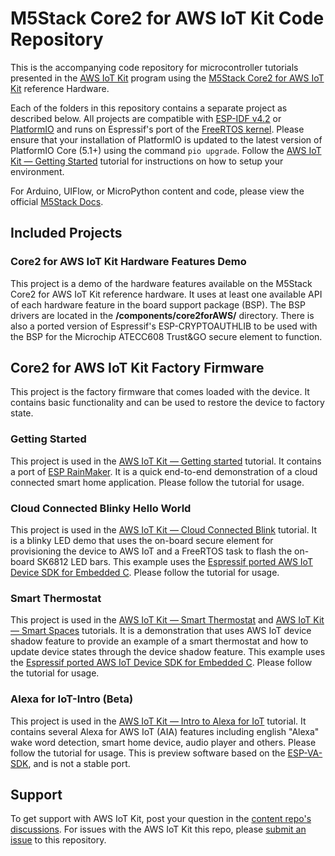 # M5Stack Core2 for AWS IoT Kit Code Repository
This is the accompanying code repository for microcontroller tutorials presented in the [AWS IoT Kit](https://edukit.workshop.aws) program using the [M5Stack Core2 for AWS IoT Kit](https://m5stack.com/products/m5stack-core2-esp32-iot-development-kit-for-aws-iot-edukit) reference Hardware.

Each of the folders in this repository contains a separate project as described below. All projects are compatible with [ESP-IDF v4.2](https://www.espressif.com/en/products/sdks/esp-idf) or [PlatformIO](https://platformio.org/) and runs on Espressif's port of the [FreeRTOS kernel](https://www.freertos.org/). Please ensure that your installation of PlatformIO is updated to the latest version of PlatformIO Core (5.1+) using the command `pio upgrade`. Follow the [AWS IoT Kit — Getting Started](https://edukit.workshop.aws/en/getting-started.html) tutorial for instructions on how to setup your environment.

For Arduino, UIFlow, or MicroPython content and code, please view the official [M5Stack Docs](https://docs.m5stack.com/#/).

## Included Projects
### Core2 for AWS IoT Kit Hardware Features Demo
This project is a demo of the hardware features available on the M5Stack Core2 for AWS IoT Kit reference hardware. It uses at least one available API of each hardware feature in the board support package (BSP). The BSP drivers are located in the **/components/core2forAWS/** directory. There is also a ported version of Espressif's ESP-CRYPTOAUTHLIB to be used with the BSP for the Microchip ATECC608 Trust&GO secure element to function.

## Core2 for AWS IoT Kit Factory Firmware
This project is the factory firmware that comes loaded with the device. It contains basic functionality and can be used to restore the device to factory state.

### Getting Started
This project is used in the [AWS IoT Kit — Getting started](https://edukit.workshop.aws/en/getting-started.html) tutorial. It contains a port of [ESP RainMaker](https://rainmaker.espressif.com/). It is a quick end-to-end demonstration of a cloud connected smart home application. Please follow the tutorial for usage.

### Cloud Connected Blinky Hello World
This project is used in the [AWS IoT Kit — Cloud Connected Blink](https://edukit.workshop.aws/en/blinky-hello-world.html) tutorial. It is a blinky LED demo that uses the on-board secure element for provisioning the device to AWS IoT and a FreeRTOS task to flash the on-board SK6812 LED bars. This example uses the [Espressif ported AWS IoT Device SDK for Embedded C](https://github.com/espressif/esp-aws-iot). Please follow the tutorial for usage.

### Smart Thermostat
This project is used in the [AWS IoT Kit — Smart Thermostat](https://edukit.workshop.aws/en/smart-thermostat.html) and [AWS IoT Kit — Smart Spaces](https://edukit.workshop.aws/en/smart-spaces.html) tutorials. It is a demonstration that uses AWS IoT device shadow feature to provide an example of a smart thermostat and how to update device states through the device shadow feature. This example uses the [Espressif ported AWS IoT Device SDK for Embedded C](https://github.com/espressif/esp-aws-iot). Please follow the tutorial for usage.

### Alexa for IoT-Intro (Beta)
This project is used in the [AWS IoT Kit — Intro to Alexa for IoT](https://edukit.workshop.aws/en/intro-to-alexa-for-iot.html) tutorial. It contains several Alexa for AWS IoT (AIA) features including english "Alexa" wake word detection, smart home device, audio player and others. Please follow the tutorial for usage. This is preview software based on the [ESP-VA-SDK](https://github.com/espressif/esp-va-sdk), and is not a stable port.

## Support
To get support with AWS IoT Kit, post your question in the [content repo's discussions](https://github.com/aws-samples/aws-iot-edukit-tutorials/discussions).
For issues with the AWS IoT Kit this repo, please [submit an issue](https://github.com/m5stack/Core2-for-AWS-IoT-Kit/issues) to this repository.